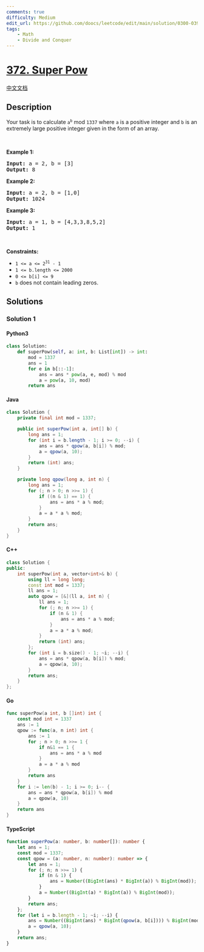 ```yaml
---
comments: true
difficulty: Medium
edit_url: https://github.com/doocs/leetcode/edit/main/solution/0300-0399/0372.Super%20Pow/README_EN.md
tags:
    - Math
    - Divide and Conquer
---
```


<!-- problem:start -->

# [372. Super Pow](https://leetcode.com/problems/super-pow)

[中文文档](/solution/0300-0399/0372.Super%20Pow/README.md)

## Description

<!-- description:start -->

<p>Your task is to calculate <code>a<sup>b</sup></code> mod <code>1337</code> where <code>a</code> is a positive integer and <code>b</code> is an extremely large positive integer given in the form of an array.</p>

<p>&nbsp;</p>
<p><strong class="example">Example 1:</strong></p>

<pre>
<strong>Input:</strong> a = 2, b = [3]
<strong>Output:</strong> 8
</pre>

<p><strong class="example">Example 2:</strong></p>

<pre>
<strong>Input:</strong> a = 2, b = [1,0]
<strong>Output:</strong> 1024
</pre>

<p><strong class="example">Example 3:</strong></p>

<pre>
<strong>Input:</strong> a = 1, b = [4,3,3,8,5,2]
<strong>Output:</strong> 1
</pre>

<p>&nbsp;</p>
<p><strong>Constraints:</strong></p>

<ul>
	<li><code>1 &lt;= a &lt;= 2<sup>31</sup> - 1</code></li>
	<li><code>1 &lt;= b.length &lt;= 2000</code></li>
	<li><code>0 &lt;= b[i] &lt;= 9</code></li>
	<li><code>b</code> does not contain leading zeros.</li>
</ul>

<!-- description:end -->

## Solutions

<!-- solution:start -->

### Solution 1

<!-- tabs:start -->

#### Python3

```python
class Solution:
    def superPow(self, a: int, b: List[int]) -> int:
        mod = 1337
        ans = 1
        for e in b[::-1]:
            ans = ans * pow(a, e, mod) % mod
            a = pow(a, 10, mod)
        return ans
```

#### Java

```java
class Solution {
    private final int mod = 1337;

    public int superPow(int a, int[] b) {
        long ans = 1;
        for (int i = b.length - 1; i >= 0; --i) {
            ans = ans * qpow(a, b[i]) % mod;
            a = qpow(a, 10);
        }
        return (int) ans;
    }

    private long qpow(long a, int n) {
        long ans = 1;
        for (; n > 0; n >>= 1) {
            if ((n & 1) == 1) {
                ans = ans * a % mod;
            }
            a = a * a % mod;
        }
        return ans;
    }
}
```

#### C++

```cpp
class Solution {
public:
    int superPow(int a, vector<int>& b) {
        using ll = long long;
        const int mod = 1337;
        ll ans = 1;
        auto qpow = [&](ll a, int n) {
            ll ans = 1;
            for (; n; n >>= 1) {
                if (n & 1) {
                    ans = ans * a % mod;
                }
                a = a * a % mod;
            }
            return (int) ans;
        };
        for (int i = b.size() - 1; ~i; --i) {
            ans = ans * qpow(a, b[i]) % mod;
            a = qpow(a, 10);
        }
        return ans;
    }
};
```

#### Go

```go
func superPow(a int, b []int) int {
	const mod int = 1337
	ans := 1
	qpow := func(a, n int) int {
		ans := 1
		for ; n > 0; n >>= 1 {
			if n&1 == 1 {
				ans = ans * a % mod
			}
			a = a * a % mod
		}
		return ans
	}
	for i := len(b) - 1; i >= 0; i-- {
		ans = ans * qpow(a, b[i]) % mod
		a = qpow(a, 10)
	}
	return ans
}
```

#### TypeScript

```ts
function superPow(a: number, b: number[]): number {
    let ans = 1;
    const mod = 1337;
    const qpow = (a: number, n: number): number => {
        let ans = 1;
        for (; n; n >>= 1) {
            if (n & 1) {
                ans = Number((BigInt(ans) * BigInt(a)) % BigInt(mod));
            }
            a = Number((BigInt(a) * BigInt(a)) % BigInt(mod));
        }
        return ans;
    };
    for (let i = b.length - 1; ~i; --i) {
        ans = Number((BigInt(ans) * BigInt(qpow(a, b[i]))) % BigInt(mod));
        a = qpow(a, 10);
    }
    return ans;
}
```

<!-- tabs:end -->

<!-- solution:end -->

<!-- problem:end -->
